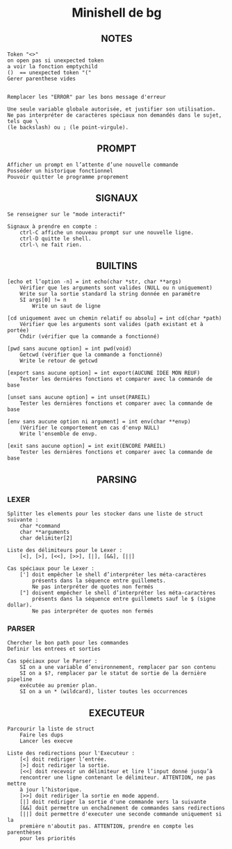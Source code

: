 <h1 align="center">Minishell de bg</h1>

<h2 align="center">NOTES</h2>

	Token "<>"
	on open pas si unexpected token
	a voir la fonction emptychild
	()  == unexpected token "("
	Gerer parenthese vides

	
	Remplacer les "ERROR" par les bons message d'erreur

	Une seule variable globale autorisée, et justifier son utilisation.
	Ne pas interpréter de caractères spéciaux non demandés dans le sujet, tels que \
	(le backslash) ou ; (le point-virgule).

<h2 align="center">PROMPT</h2>
	
	Afficher un prompt en l’attente d’une nouvelle commande
	Posséder un historique fonctionnel
	Pouvoir quitter le programme proprement


<h2 align="center">SIGNAUX</h2>
	
	Se renseigner sur le "mode interactif"

	Signaux à prendre en compte :
		ctrl-C affiche un nouveau prompt sur une nouvelle ligne.
		ctrl-D quitte le shell.
		ctrl-\ ne fait rien.



<h2 align="center">BUILTINS</h2>

	[echo et l’option -n] = int echo(char *str, char **args)
		Vérifier que les arguments sont valides (NULL ou n uniquement)
		Write sur la sortie standard la string donnée en paramètre
		SI args[0] != n
			Write un saut de ligne

	[cd uniquement avec un chemin relatif ou absolu] = int cd(char *path)
		Vérifier que les arguments sont valides (path existant et à portée)
		Chdir (vérifier que la commande a fonctionné)

	[pwd sans aucune option] = int pwd(void)
		Getcwd (vérifier que la commande a fonctionné)
		Write le retour de getcwd

	[export sans aucune option] = int export(AUCUNE IDEE MON REUF)
		Tester les dernières fonctions et comparer avec la commande de base

	[unset sans aucune option] = int unset(PAREIL)
		Tester les dernières fonctions et comparer avec la commande de base

	[env sans aucune option ni argument] = int env(char **envp)
		(Vérifier le comportement en cas d'envp NULL)
		Write l'ensemble de envp.

	[exit sans aucune option] = int exit(ENCORE PAREIL)
		Tester les dernières fonctions et comparer avec la commande de base



<h2 align="center">PARSING</h2>
<h3>LEXER</h3>

	Splitter les elements pour les stocker dans une liste de struct suivante :
		char *command
		char **arguments
		char delimiter[2]

	Liste des délimiteurs pour le Lexer :
		[<], [>], [<<], [>>], [|], [&&], [||]

	Cas spéciaux pour le Lexer :
		['] doit empêcher le shell d’interpréter les méta-caractères
			présents dans la séquence entre guillemets.
			Ne pas interpréter de quotes non fermés 
		["] doivent empêcher le shell d’interpréter les méta-caractères
			présents dans la séquence entre guillemets sauf le $ (signe dollar).
			Ne pas interpréter de quotes non fermés

<h3>PARSER</h3>

	Chercher le bon path pour les commandes
	Definir les entrees et sorties

	Cas spéciaux pour le Parser :
		SI on a une variable d’environnement, remplacer par son contenu
		SI on a $?, remplacer par le statut de sortie de la dernière pipeline
		exécutée au premier plan.
		SI on a un * (wildcard), lister toutes les occurrences



<h2 align="center">EXECUTEUR</h2>

	Parcourir la liste de struct
		Faire les dups
		Lancer les execve

	Liste des redirections pour l'Executeur :
		[<] doit rediriger l’entrée.
		[>] doit rediriger la sortie.
		[<<] doit recevoir un délimiteur et lire l’input donné jusqu’à
		rencontrer une ligne contenant le délimiteur. ATTENTION, ne pas mettre
		à jour l’historique.
		[>>] doit rediriger la sortie en mode append.
		[|] doit rediriger la sortie d'une commande vers la suivante
		[&&] doit permettre un enchaînement de commandes sans redirections
		[||] doit permettre d'executer une seconde commande uniquement si la
		première n'aboutit pas. ATTENTION, prendre en compte les parenthèses
		pour les priorités
